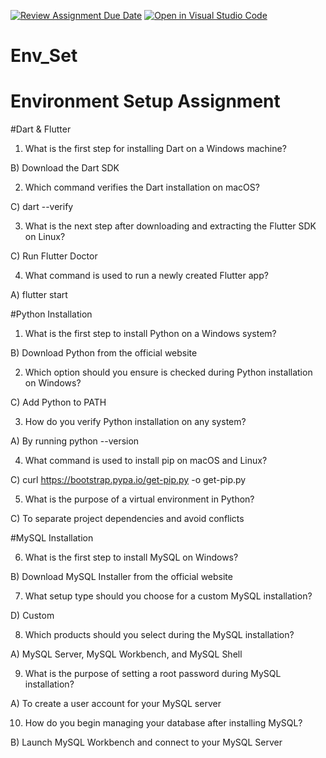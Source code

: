 [![Review Assignment Due Date](https://classroom.github.com/assets/deadline-readme-button-22041afd0340ce965d47ae6ef1cefeee28c7c493a6346c4f15d667ab976d596c.svg)](https://classroom.github.com/a/vnsr1XuU)
[![Open in Visual Studio Code](https://classroom.github.com/assets/open-in-vscode-2e0aaae1b6195c2367325f4f02e2d04e9abb55f0b24a779b69b11b9e10269abc.svg)](https://classroom.github.com/online_ide?assignment_repo_id=17038048&assignment_repo_type=AssignmentRepo)
# Env_Set

# Environment Setup Assignment

#Dart & Flutter

1. What is the first step for installing Dart on a Windows machine?

B) Download the Dart SDK


2. Which command verifies the Dart installation on macOS?

C) dart --verify


3. What is the next step after downloading and extracting the Flutter SDK on Linux?

C) Run Flutter Doctor

4. What command is used to run a newly created Flutter app?

A) flutter start

#Python Installation

1. What is the first step to install Python on a Windows system?

B) Download Python from the official website


2. Which option should you ensure is checked during Python installation on Windows?


C) Add Python to PATH


3. How do you verify Python installation on any system?

A) By running python --version

4. What command is used to install pip on macOS and Linux?


C) curl https://bootstrap.pypa.io/get-pip.py -o get-pip.py

5. What is the purpose of a virtual environment in Python?


C) To separate project dependencies and avoid conflicts


#MySQL Installation

6. What is the first step to install MySQL on Windows?


B) Download MySQL Installer from the official website


7. What setup type should you choose for a custom MySQL installation?


D) Custom

8. Which products should you select during the MySQL installation?

A) MySQL Server, MySQL Workbench, and MySQL Shell


9. What is the purpose of setting a root password during MySQL installation?

A) To create a user account for your MySQL server


10. How do you begin managing your database after installing MySQL?


B) Launch MySQL Workbench and connect to your MySQL Server
